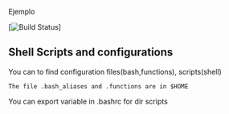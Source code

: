 Ejemplo


[![Build Status](https://travis-ci.org/darvin/github.png?branch=master)]


## Shell Scripts and configurations

 You can to find configuration files(bash,functions), scripts(shell) 


	The file .bash_aliases and .functions are in $HOME


You can export variable in .bashrc for dir scripts
 
